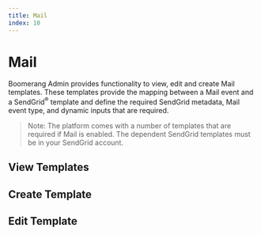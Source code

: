 ```yaml
---
title: Mail
index: 10
---
```


# Mail

Boomerang Admin provides functionality to view, edit and create Mail templates. These templates provide the mapping between a Mail event and a SendGrid<sup>®</sup> template and define the required SendGrid metadata, Mail event type, and dynamic inputs that are required.

> Note: The platform comes with a number of templates that are required if Mail is enabled. The dependent SendGrid templates must be in your SendGrid account.

## View Templates


## Create Template


## Edit Template

